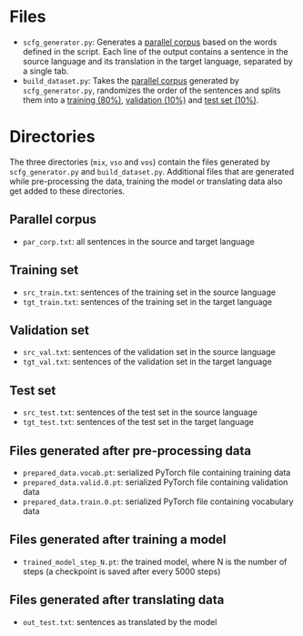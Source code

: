 # Files
* `scfg_generator.py`: Generates a [parallel corpus](#parallel-corpus) based on the words defined in the script. Each line of the output contains a sentence in the source language and its translation in the target language, separated by a single tab.
* `build_dataset.py`: Takes the [parallel corpus](#parallel-corpus) generated by `scfg_generator.py`, randomizes the order of the sentences and splits them into a [training (80%)](#training-set), [validation (10%)](#validation-set) and [test set (10%)](#test-set).

# Directories
The three directories (`mix`, `vso` and `vos`) contain the files generated by `scfg_generator.py` and `build_dataset.py`. Additional files that are generated while pre-processing the data, training the model or translating data also get added to these directories.

## Parallel corpus
* `par_corp.txt`: all sentences in the source and target language

## Training set
* `src_train.txt`: sentences of the training set in the source language
* `tgt_train.txt`: sentences of the training set in the target language

## Validation set
* `src_val.txt`: sentences of the validation set in the source language
* `tgt_val.txt`: sentences of the validation set in the target language

## Test set
* `src_test.txt`: sentences of the test set in the source language
* `tgt_test.txt`: sentences of the test set in the target language

## Files generated after pre-processing data
* `prepared_data.vocab.pt`: serialized PyTorch file containing training data
* `prepared_data.valid.0.pt`: serialized PyTorch file containing validation data
* `prepared_data.train.0.pt`: serialized PyTorch file containing vocabulary data

## Files generated after training a model
* `trained_model_step_N.pt`: the trained model, where N is the number of steps (a checkpoint is saved after every 5000 steps)

## Files generated after translating data
* `out_test.txt`: sentences as translated by the model